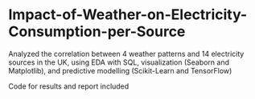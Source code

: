 # Impact-of-Weather-on-Electricity-Consumption-per-Source
Analyzed the correlation between 4 weather patterns and 14 electricity sources in the UK, using EDA with SQL, visualization (Seaborn and Matplotlib), and predictive modelling (Scikit-Learn and TensorFlow)

Code for results and report included
